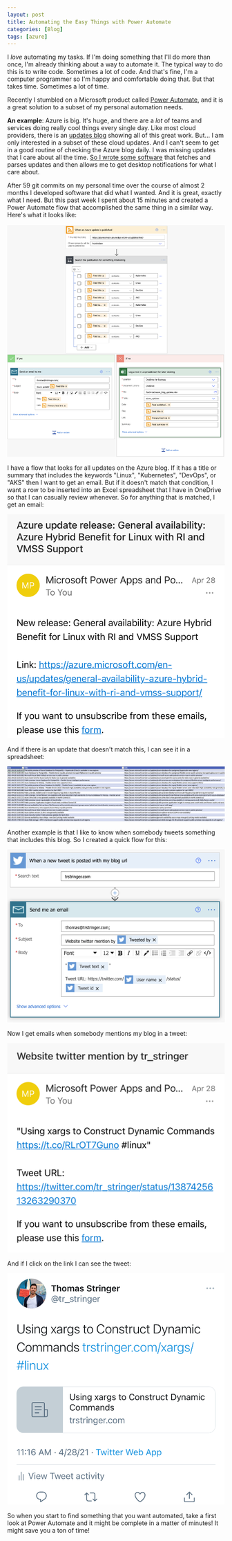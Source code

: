 ```yaml
---
layout: post
title: Automating the Easy Things with Power Automate
categories: [Blog]
tags: [azure]
---
```


I *love* automating my tasks. If I'm doing something that I'll do more than once, I'm already thinking about a way to automate it. The typical way to do this is to write code. Sometimes a lot of code. And that's fine, I'm a computer programmer so I'm happy and comfortable doing that. But that takes time. Sometimes a lot of time.

Recently I stumbled on a Microsoft product called [Power Automate](https://docs.microsoft.com/en-us/power-automate/), and it is a great solution to a subset of my personal automation needs.

**An example**: Azure is big. It's huge, and there are a *lot* of teams and services doing really cool things every single day. Like most cloud providers, there is an [updates blog](https://azure.microsoft.com/en-us/updates/) showing all of this great work. But... I am only interested in a subset of these cloud updates. And I can't seem to get in a good routine of checking the Azure blog daily. I was missing updates that I care about all the time. [So I wrote some software](https://github.com/trstringer/azblogfilter) that fetches and parses updates and then allows me to get desktop notifications for what I care about.

After 59 git commits on my personal time over the course of almost 2 months I developed software that did what I wanted. And it is great, exactly what I need. But this past week I spent about 15 minutes and created a Power Automate flow that accomplished the same thing in a similar way. Here's what it looks like:

![Notify on Azure updates](../images/power-automate1.png)

I have a flow that looks for all updates on the Azure blog. If it has a title or summary that includes the keywords "Linux", "Kubernetes", "DevOps", or "AKS" then I want to get an email. But if it doesn't match that condition, I want a row to be inserted into an Excel spreadsheet that I have in OneDrive so that I can casually review whenever. So for anything that is matched, I get an email:

![Blog update email](../images/power-automate2.png)

And if there is an update that doesn't match this, I can see it in a spreadsheet:

![Spreadsheet for things that don't match](../images/power-automate3.png)

Another example is that I like to know when somebody tweets something that includes this blog. So I created a quick flow for this:

![Flow for tweets of blog](../images/power-automate4.png)

Now I get emails when somebody mentions my blog in a tweet:

![Tweet email](../images/power-automate5.png)

And if I click on the link I can see the tweet:

![Tweet](../images/power-automate6.png)

So when you start to find something that you want automated, take a first look at Power Automate and it might be complete in a matter of minutes! It might save you a ton of time!
